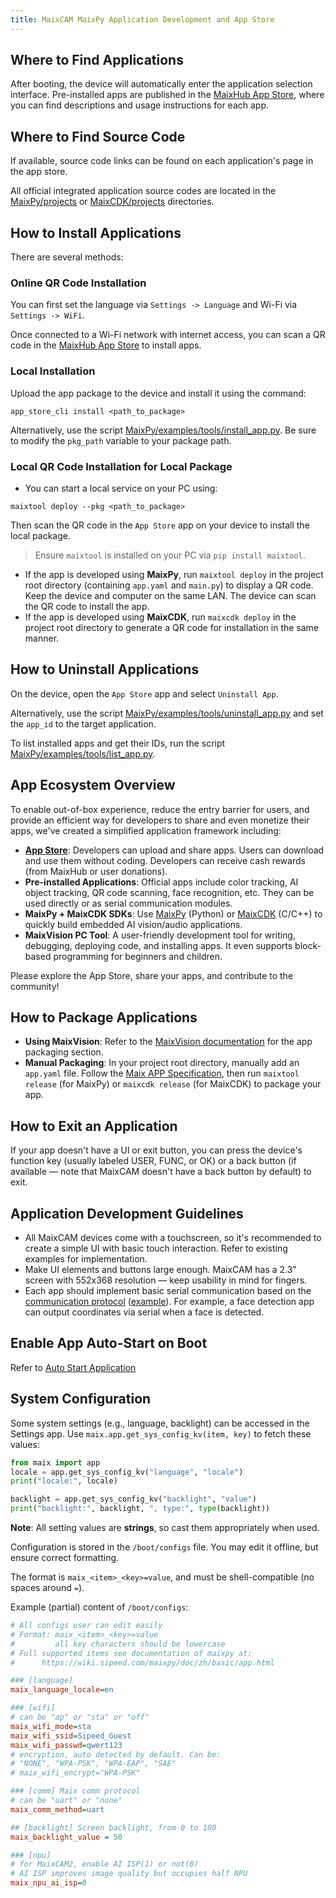 ```yaml
---
title: MaixCAM MaixPy Application Development and App Store
---
```


## Where to Find Applications

After booting, the device will automatically enter the application selection interface. Pre-installed apps are published in the [MaixHub App Store](https://maixhub.com/app), where you can find descriptions and usage instructions for each app.

## Where to Find Source Code

If available, source code links can be found on each application's page in the app store.

All official integrated application source codes are located in the [MaixPy/projects](https://github.com/sipeed/MaixPy/tree/main/projects) or [MaixCDK/projects](https://github.com/sipeed/MaixCDK/tree/main/projects) directories.

## How to Install Applications

There are several methods:

### Online QR Code Installation

You can first set the language via `Settings -> Language` and Wi-Fi via `Settings -> WiFi`.

Once connected to a Wi-Fi network with internet access, you can scan a QR code in the [MaixHub App Store](https://maixhub.com/app) to install apps.

### Local Installation

Upload the app package to the device and install it using the command:

```shell
app_store_cli install <path_to_package>
```

Alternatively, use the script [MaixPy/examples/tools/install\_app.py](https://github.com/sipeed/MaixPy). Be sure to modify the `pkg_path` variable to your package path.

### Local QR Code Installation for Local Package

* You can start a local service on your PC using:

```shell
maixtool deploy --pkg <path_to_package>
```

Then scan the QR code in the `App Store` app on your device to install the local package.

> Ensure `maixtool` is installed on your PC via `pip install maixtool`.

* If the app is developed using **MaixPy**, run `maixtool deploy` in the project root directory (containing `app.yaml` and `main.py`) to display a QR code. Keep the device and computer on the same LAN. The device can scan the QR code to install the app.
* If the app is developed using **MaixCDK**, run `maixcdk deploy` in the project root directory to generate a QR code for installation in the same manner.

## How to Uninstall Applications

On the device, open the `App Store` app and select `Uninstall App`.

Alternatively, use the script [MaixPy/examples/tools/uninstall\_app.py](https://github.com/sipeed/MaixPy) and set the `app_id` to the target application.

To list installed apps and get their IDs, run the script [MaixPy/examples/tools/list\_app.py](https://github.com/sipeed/MaixPy).

## App Ecosystem Overview

To enable out-of-box experience, reduce the entry barrier for users, and provide an efficient way for developers to share and even monetize their apps, we've created a simplified application framework including:

* **[App Store](https://maixhub.com/app)**: Developers can upload and share apps. Users can download and use them without coding. Developers can receive cash rewards (from MaixHub or user donations).
* **Pre-installed Applications**: Official apps include color tracking, AI object tracking, QR code scanning, face recognition, etc. They can be used directly or as serial communication modules.
* **MaixPy + MaixCDK SDKs**: Use [MaixPy](https://github.com/sipeed/maixpy) (Python) or [MaixCDK](https://github.com/sipeed/MaixCDK) (C/C++) to quickly build embedded AI vision/audio applications.
* **MaixVision PC Tool**: A user-friendly development tool for writing, debugging, deploying code, and installing apps. It even supports block-based programming for beginners and children.

Please explore the App Store, share your apps, and contribute to the community!

## How to Package Applications

* **Using MaixVision**: Refer to the [MaixVision documentation](./maixvision.md) for the app packaging section.
* **Manual Packaging**: In your project root directory, manually add an `app.yaml` file. Follow the [Maix APP Specification](https://wiki.sipeed.com/maixcdk/doc/zh/convention/app.html), then run `maixtool release` (for MaixPy) or `maixcdk release` (for MaixCDK) to package your app.

## How to Exit an Application

If your app doesn't have a UI or exit button, you can press the device's function key (usually labeled USER, FUNC, or OK) or a back button (if available — note that MaixCAM doesn't have a back button by default) to exit.

## Application Development Guidelines

* All MaixCAM devices come with a touchscreen, so it's recommended to create a simple UI with basic touch interaction. Refer to existing examples for implementation.
* Make UI elements and buttons large enough. MaixCAM has a 2.3" screen with 552x368 resolution — keep usability in mind for fingers.
* Each app should implement basic serial communication based on the [communication protocol](https://github.com/sipeed/MaixCDK/blob/master/docs/doc/convention/protocol.md) ([example](https://github.com/sipeed/MaixPy/tree/main/examples/communication/protocol)). For example, a face detection app can output coordinates via serial when a face is detected.

## Enable App Auto-Start on Boot

Refer to [Auto Start Application](./auto_start.md)

## System Configuration

Some system settings (e.g., language, backlight) can be accessed in the Settings app. Use `maix.app.get_sys_config_kv(item, key)` to fetch these values:

```python
from maix import app
locale = app.get_sys_config_kv("language", "locale")
print("locale:", locale)

backlight = app.get_sys_config_kv("backlight", "value")
print("backlight:", backlight, ", type:", type(backlight))
```

**Note**: All setting values are **strings**, so cast them appropriately when used.

Configuration is stored in the `/boot/configs` file. You may edit it offline, but ensure correct formatting.

The format is `maix_<item>_<key>=value`, and must be shell-compatible (no spaces around `=`).

Example (partial) content of `/boot/configs`:

```ini
# All configs user can edit easily
# Format: maix_<item>_<key>=value
#         all key characters should be lowercase
# Full supported items see documentation of maixpy at:
#      https://wiki.sipeed.com/maixpy/doc/zh/basic/app.html

### [language]
maix_language_locale=en

### [wifi]
# can be "ap" or "sta" or "off"
maix_wifi_mode=sta
maix_wifi_ssid=Sipeed_Guest
maix_wifi_passwd=qwert123
# encryption, auto detected by default. Can be:
# "NONE", "WPA-PSK", "WPA-EAP", "SAE"
# maix_wifi_encrypt="WPA-PSK"

### [comm] Maix comm protocol
# can be "uart" or "none"
maix_comm_method=uart

## [backlight] Screen backlight, from 0 to 100
maix_backlight_value = 50

### [npu]
# for MaixCAM2, enable AI ISP(1) or not(0)
# AI ISP improves image quality but occupies half NPU
maix_npu_ai_isp=0
```
